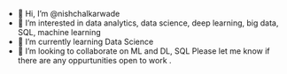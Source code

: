 - 👋 Hi, I’m @nishchalkarwade
- 👀 I’m interested in data analytics, data science, deep learning, big data, SQL, machine learning
- 🌱 I’m currently learning Data Science
- 💞️ I’m looking to collaborate on ML and DL, SQL
Please let me know if there are any oppurtunities
open to work .
<!---
nishchalkarwade/nishchalkarwade is a ✨ special ✨ repository because its `README.md` (this file) appears on your GitHub profile.
You can click the Preview link to take a look at your changes.
--->
